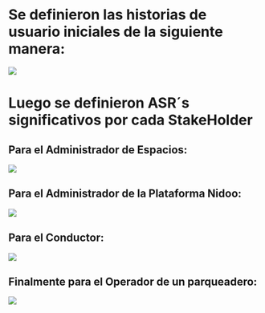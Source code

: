 # Se definieron las historias de usuario iniciales de la siguiente manera:

![](https://github.com/MISO-4206/201820-Repo-Grupo-01/blob/master/Documentaci%C3%B3n/Backlog/Historias%20usuario%20iniciales.PNG?raw=true)

# Luego se definieron ASR´s significativos por cada StakeHolder

## Para el Administrador de Espacios:
![](https://github.com/MISO-4206/201820-Repo-Grupo-01/blob/master/Documentaci%C3%B3n/Backlog/ASR-AdmonEspacio1.PNG?raw=true)

    
## Para el Administrador de la Plataforma Nidoo:
![](https://github.com/MISO-4206/201820-Repo-Grupo-01/blob/master/Documentaci%C3%B3n/Backlog/ASR-AdmonPlataforma1.PNG?raw=true)

## Para el Conductor:
![](https://github.com/MISO-4206/201820-Repo-Grupo-01/blob/master/Documentaci%C3%B3n/Backlog/ASR-Conductor1.PNG?raw=true)

## Finalmente para el Operador de un parqueadero:
![](https://github.com/MISO-4206/201820-Repo-Grupo-01/blob/master/Documentaci%C3%B3n/Backlog/ASR-Operador1.PNG?raw=true)
